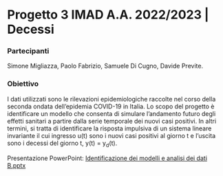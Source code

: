 # Progetto 3 IMAD A.A. 2022/2023  |  Decessi

### Partecipanti
Simone Migliazza, Paolo Fabrizio, Samuele Di Cugno, Davide Previte.

### Obiettivo
I dati utilizzati sono le rilevazioni epidemiologiche raccolte nel corso della seconda ondata dell’epidemia COVID-19 in Italia. Lo scopo del progetto è identificare un modello che consenta di simulare l’andamento futuro degli effetti sanitari a partire dalla serie temporale dei nuovi casi positivi. In altri termini, si tratta di identificare la risposta impulsiva di un sistema lineare invariante il cui ingresso u(t) sono i nuovi casi positivi al giorno t e l’uscita sono i decessi del giorno t, y(t) = y<sub>d</sub>(t).

Presentazione PowerPoint: [Identificazione dei modelli e analisi dei dati B.pptx](https://github.com/omismone/decessi/files/11474809/Identificazione.dei.modelli.e.analisi.dei.dati.B.pptx)
